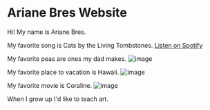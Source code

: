# Ariane Bres Website

Hi! My name is Ariane Bres.

My favorite song is Cats by the Living Tombstones.
[Listen on Spotify](https://open.spotify.com/track/0F2b9xM61pX5AJrfmgjbAJ)

My favorite peas are ones my dad makes.
![image](https://github.com/user-attachments/assets/bb01f8db-8577-4f90-a449-ba4fea3f2c9e)

My favorite place to vacation is Hawaii.
![image](https://github.com/user-attachments/assets/4cef522c-6b9b-42c8-ace8-4bea27ca268f)

My favorite movie is Coraline.
![image](https://github.com/user-attachments/assets/5c26f466-bb0d-4a29-ab05-ff2b3eabcec3)

When I grow up I'd like to teach art.


